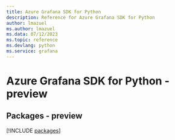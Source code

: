 ```yaml
---
title: Azure Grafana SDK for Python
description: Reference for Azure Grafana SDK for Python
author: lmazuel
ms.author: lmazuel
ms.data: 07/12/2023
ms.topic: reference
ms.devlang: python
ms.service: grafana
---
```

# Azure Grafana SDK for Python - preview
## Packages - preview
[!INCLUDE [packages](grafana-index.md)]